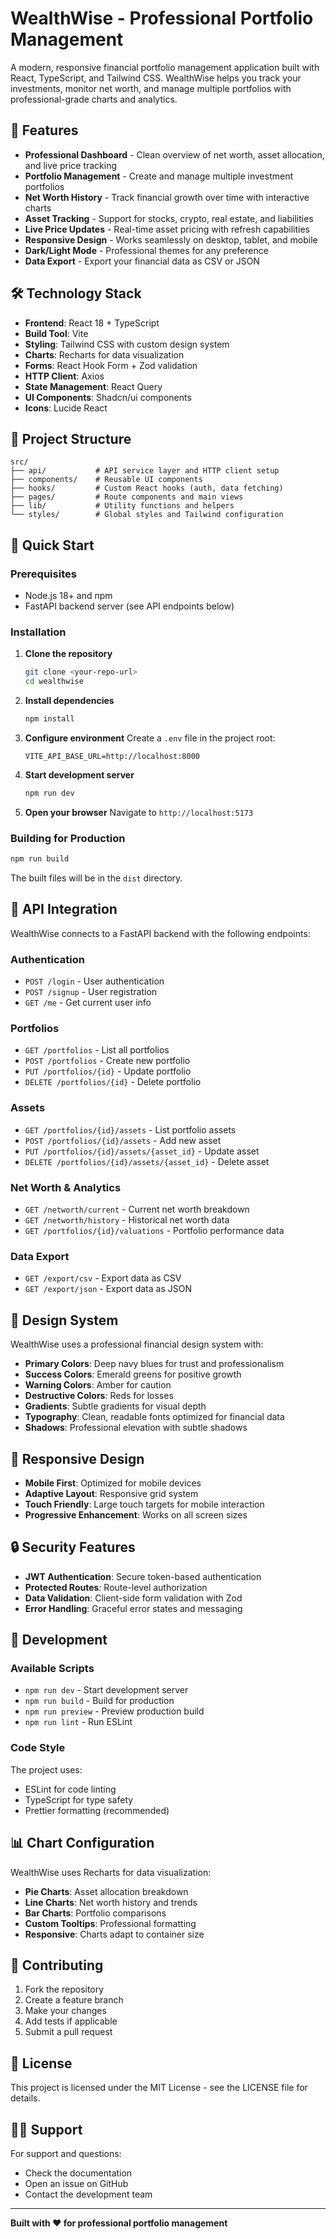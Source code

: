 # WealthWise - Professional Portfolio Management

A modern, responsive financial portfolio management application built with React, TypeScript, and Tailwind CSS. WealthWise helps you track your investments, monitor net worth, and manage multiple portfolios with professional-grade charts and analytics.

## 🚀 Features

- **Professional Dashboard** - Clean overview of net worth, asset allocation, and live price tracking
- **Portfolio Management** - Create and manage multiple investment portfolios
- **Net Worth History** - Track financial growth over time with interactive charts
- **Asset Tracking** - Support for stocks, crypto, real estate, and liabilities
- **Live Price Updates** - Real-time asset pricing with refresh capabilities
- **Responsive Design** - Works seamlessly on desktop, tablet, and mobile
- **Dark/Light Mode** - Professional themes for any preference
- **Data Export** - Export your financial data as CSV or JSON

## 🛠️ Technology Stack

- **Frontend**: React 18 + TypeScript
- **Build Tool**: Vite
- **Styling**: Tailwind CSS with custom design system
- **Charts**: Recharts for data visualization
- **Forms**: React Hook Form + Zod validation
- **HTTP Client**: Axios
- **State Management**: React Query
- **UI Components**: Shadcn/ui components
- **Icons**: Lucide React

## 📁 Project Structure

```
src/
├── api/           # API service layer and HTTP client setup
├── components/    # Reusable UI components
├── hooks/         # Custom React hooks (auth, data fetching)
├── pages/         # Route components and main views
├── lib/           # Utility functions and helpers
└── styles/        # Global styles and Tailwind configuration
```

## 🚀 Quick Start

### Prerequisites

- Node.js 18+ and npm
- FastAPI backend server (see API endpoints below)

### Installation

1. **Clone the repository**
   ```bash
   git clone <your-repo-url>
   cd wealthwise
   ```

2. **Install dependencies**
   ```bash
   npm install
   ```

3. **Configure environment**
   Create a `.env` file in the project root:
   ```env
   VITE_API_BASE_URL=http://localhost:8000
   ```

4. **Start development server**
   ```bash
   npm run dev
   ```

5. **Open your browser**
   Navigate to `http://localhost:5173`

### Building for Production

```bash
npm run build
```

The built files will be in the `dist` directory.

## 🔌 API Integration

WealthWise connects to a FastAPI backend with the following endpoints:

### Authentication
- `POST /login` - User authentication
- `POST /signup` - User registration
- `GET /me` - Get current user info

### Portfolios
- `GET /portfolios` - List all portfolios
- `POST /portfolios` - Create new portfolio
- `PUT /portfolios/{id}` - Update portfolio
- `DELETE /portfolios/{id}` - Delete portfolio

### Assets
- `GET /portfolios/{id}/assets` - List portfolio assets
- `POST /portfolios/{id}/assets` - Add new asset
- `PUT /portfolios/{id}/assets/{asset_id}` - Update asset
- `DELETE /portfolios/{id}/assets/{asset_id}` - Delete asset

### Net Worth & Analytics
- `GET /networth/current` - Current net worth breakdown
- `GET /networth/history` - Historical net worth data
- `GET /portfolios/{id}/valuations` - Portfolio performance data

### Data Export
- `GET /export/csv` - Export data as CSV
- `GET /export/json` - Export data as JSON

## 🎨 Design System

WealthWise uses a professional financial design system with:

- **Primary Colors**: Deep navy blues for trust and professionalism
- **Success Colors**: Emerald greens for positive growth
- **Warning Colors**: Amber for caution
- **Destructive Colors**: Reds for losses
- **Gradients**: Subtle gradients for visual depth
- **Typography**: Clean, readable fonts optimized for financial data
- **Shadows**: Professional elevation with subtle shadows

## 📱 Responsive Design

- **Mobile First**: Optimized for mobile devices
- **Adaptive Layout**: Responsive grid system
- **Touch Friendly**: Large touch targets for mobile interaction
- **Progressive Enhancement**: Works on all screen sizes

## 🔒 Security Features

- **JWT Authentication**: Secure token-based authentication
- **Protected Routes**: Route-level authorization
- **Data Validation**: Client-side form validation with Zod
- **Error Handling**: Graceful error states and messaging

## 🧪 Development

### Available Scripts

- `npm run dev` - Start development server
- `npm run build` - Build for production
- `npm run preview` - Preview production build
- `npm run lint` - Run ESLint

### Code Style

The project uses:
- ESLint for code linting
- TypeScript for type safety
- Prettier formatting (recommended)

## 📊 Chart Configuration

WealthWise uses Recharts for data visualization:

- **Pie Charts**: Asset allocation breakdown
- **Line Charts**: Net worth history and trends
- **Bar Charts**: Portfolio comparisons
- **Custom Tooltips**: Professional formatting
- **Responsive**: Charts adapt to container size

## 🤝 Contributing

1. Fork the repository
2. Create a feature branch
3. Make your changes
4. Add tests if applicable
5. Submit a pull request

## 📄 License

This project is licensed under the MIT License - see the LICENSE file for details.

## 🙋‍♂️ Support

For support and questions:
- Check the documentation
- Open an issue on GitHub
- Contact the development team

---

**Built with ❤️ for professional portfolio management**
